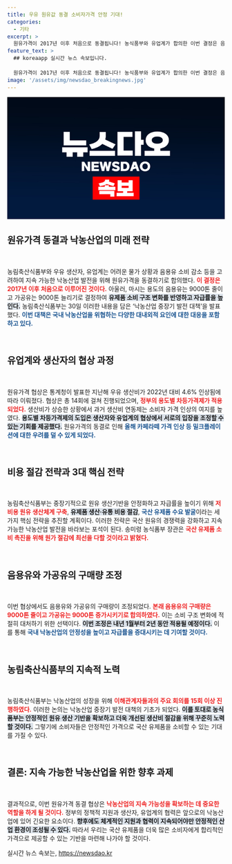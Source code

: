 ```yaml
---
title: 우유 원유값 동결 소비자가격 안정 기대!
categories:
  - 기타
excerpt: >
  원유가격이 2017년 이후 처음으로 동결됩니다! 농식품부와 유업계가 합의한 이번 결정은 음용유 수요 감소와 지속 가능한 낙농산업을 위해 마련되었습니다. 이제 우유 가격 인상 우려 없이 국산 유제품을 즐길 수 있습니다!
feature_text: >
  ## koreaapp 실시간 뉴스 속보입니다.

  원유가격이 2017년 이후 처음으로 동결됩니다! 농식품부와 유업계가 합의한 이번 결정은 음용유 수요 감소와 지속 가능한 낙농산업을 위해 마련되었습니다. 이제 우유 가격 인상 우려 없이 국산 유제품을 즐길 수 있습니다!
image: '/assets/img/newsdao_breakingnews.jpg'
---
```


<p><img src="/assets/img/newsdao_breakingnews.jpg" alt="koreaapp 속보" /></p>

<h2 data-ke-size="size26">원유가격 동결과 낙농산업의 미래 전략</h2>

<p data-ke-size="size16">&nbsp;</p> 

<p data-ke-size="size16">농림축산식품부와 우유 생산자, 유업계는 어려운 물가 상황과 음용유 소비 감소 등을 고려하여 지속 가능한 낙농산업 발전을 위해 원유가격을 동결하기로 합의했다. <b><span style="color: #ee2323;">이 결정은 2017년 이후 처음으로 이루어진 것이다.</span></b> 아울러, 마시는 용도의 음용유는 9000톤 줄이고 가공유는 9000톤 늘리기로 결정하여 <b><span style="background-color: #21538527;">유제품 소비 구조 변화를 반영하고 자급률을 높인다.</span></b> 농림축산식품부는 30일 이러한 내용을 담은 ‘낙농산업 중장기 발전 대책’을 발표했다. <b><span style="color: #1a5490;">이번 대책은 국내 낙농산업을 위협하는 다양한 대내외적 요인에 대한 대응을 포함하고 있다.</span></b></p>

<p data-ke-size="size16">&nbsp;</p> 

<h2 data-ke-size="size26">유업계와 생산자의 협상 과정</h2>

<p data-ke-size="size16">&nbsp;</p> 

<p data-ke-size="size16">원유가격 협상은 통계청이 발표한 지난해 우유 생산비가 2022년 대비 4.6% 인상됨에 따라 이뤄졌다. 협상은 총 14회에 걸쳐 진행되었으며, <b><span style="color: #ee2323;">정부의 용도별 차등가격제가 적용되었다.</span></b> 생산비가 상승한 상황에서 과거 생산비 연동제는 소비자 가격 인상의 여지를 높였다. <b><span style="background-color: #21538527;">용도별 차등가격제의 도입은 생산자와 유업계의 협상에서 서로의 입장을 조정할 수 있는 기회를 제공했다.</span></b> 원유가격의 동결로 인해 <b><span style="color: #1a5490;">올해 카페라떼 가격 인상 등 밀크플레이션에 대한 우려를 덜 수 있게 되었다.</span></b></p>

<p data-ke-size="size16">&nbsp;</p> 

<h2 data-ke-size="size26">비용 절감 전략과 3대 핵심 전략</h2>

<p data-ke-size="size16">&nbsp;</p> 

<p data-ke-size="size16">농림축산식품부는 중장기적으로 원유 생산기반을 안정화하고 자급률을 높이기 위해 <b><span style="color: #ee2323;">저비용 원유 생산체계 구축</span></b>, <b><span style="background-color: #21538527;">유제품 생산·유통 비용 절감</span></b>, <b><span style="color: #1a5490;">국산 유제품 수요 발굴</span></b>이라는 세 가지 핵심 전략을 추진할 계획이다. 이러한 전략은 국산 원유의 경쟁력을 강화하고 지속 가능한 낙농산업 발전을 바라보는 포석이 된다. 송미령 농식품부 장관은 <b><span style="color: #ee2323;">국산 유제품 소비 촉진을 위해 원가 절감에 최선을 다할 것이라고 밝혔다.</span></b></p>

<p data-ke-size="size16">&nbsp;</p> 

<h2 data-ke-size="size26">음용유와 가공유의 구매량 조정</h2>

<p data-ke-size="size16">&nbsp;</p> 

<p data-ke-size="size16">이번 협상에서도 음용유와 가공유의 구매량이 조정되었다. <b><span style="color: #ee2323;">본래 음용유의 구매량은 9000톤 줄이고 가공유는 9000톤 증가시키기로 합의하였다.</span></b> 이는 소비 구조 변화에 적절히 대처하기 위한 선택이다. <b><span style="background-color: #21538527;">이번 조정은 내년 1월부터 2년 동안 적용될 예정이다.</span></b> 이를 통해 <b><span style="color: #1a5490;">국내 낙농산업의 안정성을 높이고 자급률을 증대시키는 데 기여할 것이다.</span></b></p>

<p data-ke-size="size16">&nbsp;</p> 

<h2 data-ke-size="size26">농림축산식품부의 지속적 노력</h2>

<p data-ke-size="size16">&nbsp;</p> 

<p data-ke-size="size16">농림축산식품부는 낙농산업의 성장을 위해 <b><span style="color: #ee2323;">이해관계자들과의 주요 회의를 15회 이상 진행하였다.</span></b> 이러한 논의는 낙농산업 중장기 발전 대책의 기초가 되었다. <b><span style="background-color: #21538527;">이를 토대로 농식품부는 안정적인 원유 생산 기반을 확보하고 더욱 개선된 생산비 절감을 위해 꾸준히 노력할 것이다.</span></b> 그렇기에 소비자들은 안정적인 가격으로 국산 유제품을 소비할 수 있는 기대를 가질 수 있다.</p>

<p data-ke-size="size16">&nbsp;</p>

<h2 data-ke-size="size26">결론: 지속 가능한 낙농산업을 위한 향후 과제</h2>

<p data-ke-size="size16">&nbsp;</p> 

<p data-ke-size="size16">결과적으로, 이번 원유가격 동결 협상은 <b><span style="color: #ee2323;">낙농산업의 지속 가능성을 확보하는 데 중요한 역할을 하게 될 것이다.</span></b> 정부의 정책적 지원과 생산자, 유업계의 협력은 앞으로의 낙농산업에 있어 긴요한 요소이다. <b><span style="background-color: #21538527;">향후에도 체계적인 지원과 협력이 지속되어야만 안정적인 산업 환경이 조성될 수 있다.</span></b> 따라서 우리는 국산 유제품을 더욱 많은 소비자에게 합리적인 가격으로 제공할 수 있는 기반을 마련해 나가야 할 것이다.</p>
실시간 뉴스 속보는, <a href="https://newsdao.kr" rel="dofollow">https://newsdao.kr</a>


